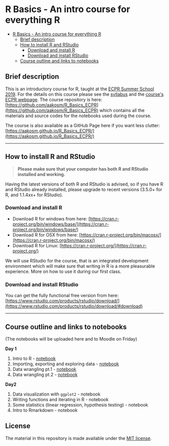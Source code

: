 # R Basics - An intro course for everything R

- [R Basics - An intro course for everything R](#r-basics---an-intro-course-for-everything-r)
  - [Brief description](#brief-description)
  - [How to install R and RStudio](#how-to-install-r-and-rstudio)
    - [Download and install R](#download-and-install-r)
    - [Download and install RStudio](#download-and-install-rstudio)
  - [Course outline and links to notebooks](#course-outline-and-links-to-notebooks)

## Brief description
This is an introductory course for R, taught at the [ECPR Summer School 2019](https://ecpr.eu/Events/131). For the details on this course please see the [syllabus](https://github.com/aakosm/R_Basics_ECPR/blob/master/syllabus.pdf) and the [course's ECPR webpage](https://ecpr.eu/Events/PanelDetails.aspx?PanelID=8411&EventID=131). The course repository is here: [https://github.com/aakosm/R_Basics_ECPR](https://github.com/aakosm/R_Basics_ECPR) which contains all the materials and source codes for the notebooks used during the course.

The course is also available as a GitHub Page here if you want less clutter: [https://aakosm.github.io/R_Basics_ECPR/](https://aakosm.github.io/R_Basics_ECPR/)

----

## How to install R and RStudio


> **Please make sure that your computer has both R and RStudio installed and working.**

Having the latest versions of both R and RStudio is advised, so if you have R and RStudio already installed, please upgrade to recent versions (3.5.0+ for R, and 1.1.4xx+ for RStudio).


### Download and install R

* Download R for windows from here: [https://cran.r-project.org/bin/windows/base/](https://cran.r-project.org/bin/windows/base/)
* Download R for OSX from here: [https://cran.r-project.org/bin/macosx/](https://cran.r-project.org/bin/macosx/)
* Download R for Linux: [https://cran.r-project.org/](https://cran.r-project.org/)


We will use RStudio for the course, that is an integrated development environment which will make sure that writing in R is a more pleasurable experience. More on how to use it during our first class.

### Download and install RStudio

You can get the fully functional free version from here: [https://www.rstudio.com/products/rstudio/download/](https://www.rstudio.com/products/rstudio/download/#download)

---

## Course outline and links to notebooks
(The notebooks will be uploaded here and to Moodle on Friday)

**Day 1**

1. Intro to R - [notebook](https://aakosm.github.io/R_Basics_ECPR/01_intro/01_intro.html)
2. Importing, exporting and exploring data - [notebook](https://aakosm.github.io/R_Basics_ECPR/02_data_exploration/02_data_exploration.html)
3. Data wrangling pt.1 - [notebook](https://aakosm.github.io/R_Basics_ECPR/03_data_wrangling1/03_data_wrangling.html)
4. Data wrangling pt.2 - [notebook](https://aakosm.github.io/R_Basics_ECPR/04_data_wrangling2/04_data_wrangling2.html)


**Day2**

1. Data visualization with `ggplot2` - notebook
2. Writing functions and iterating in R - notebook
3. Some statistics (linear regression, hypothesis testing) - notebook
4. Intro to Rmarkdown - notebook

## License
The material in this repository is made available under the [MIT license](https://opensource.org/licenses/mit-license.php).